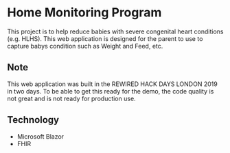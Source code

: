 # Home Monitoring Program #

This project is to help reduce babies with severe congenital heart conditions (e.g. HLHS).
This web application is designed for the parent to use to capture babys condition such as Weight and Feed, etc.

## Note ##

This web application was built in the REWIRED HACK DAYS LONDON 2019 in two days. To be able to get this ready for the demo, the code quality is not great and is not ready for production use.

## Technology ##

* Microsoft Blazor
* FHIR
